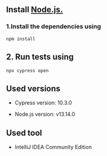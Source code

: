 ## Install [Node.js.](https://nodejs.org/en/)
### 1.Install the dependencies using
 ```
npm install
 ```

## 2. Run tests using

 ```shell
npx cypress open
 ```

## Used versions
- Cypress version: 10.3.0

- Node.js version: v13.14.0

## Used tool
- IntelliJ IDEA Community Edition
